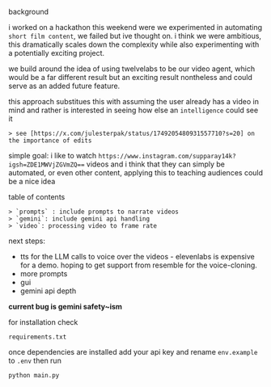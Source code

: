 background

i worked on a hackathon this weekend were we experimented in automating `short film content`, we failed but ive thought on. i think we were ambitious, this dramatically scales down the complexity while also experimenting with a potentially exciting project.

we build around the idea of using twelvelabs to be our video agent, which would be a far different result but an exciting result nontheless and could serve as an added future feature.

this approach substitues this with assuming the user already has a video in mind and rather is interested in seeing how else an `intelligence` could see it

    > see [https://x.com/julesterpak/status/1749205480931557710?s=20] on the importance of edits

simple goal: i like to watch `https://www.instagram.com/supparay14k?igsh=ZDE1MWVjZGVmZQ==` videos and i think that they can simply be automated, or even other content, applying this to teaching audiences could be a nice idea 

table of contents

    > `prompts` : include prompts to narrate videos
    > `gemini`: include gemini api handling
    > `video`: processing video to frame rate

next steps: 
- tts for the LLM calls to voice over the videos - elevenlabs is expensive for a demo. hoping to get support from resemble for the voice-cloning.
- more prompts
- gui
- gemini api depth

**current bug is gemini safety~ism**

for installation check
``` 
requirements.txt
```

once dependencies are installed 
add your api key and rename `env.example` to `.env`
then run
```
python main.py
```
